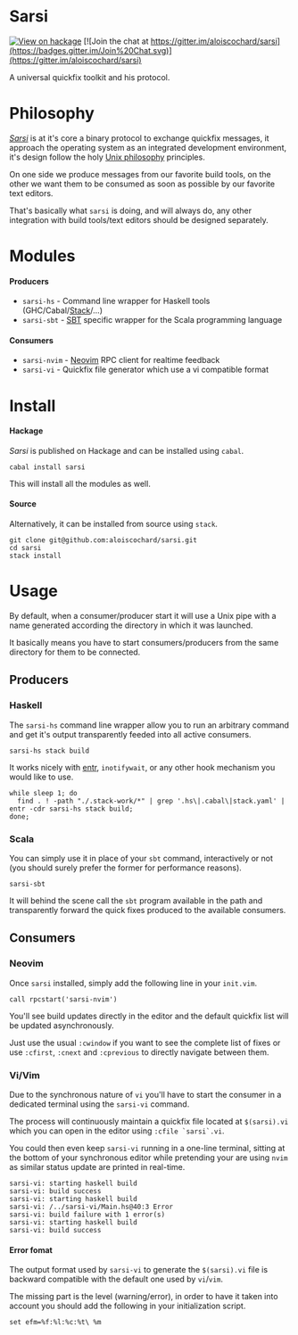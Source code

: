 Sarsi
=====

[![View on hackage](https://img.shields.io/hackage/v/sarsi.svg)](http://hackage.haskell.org/package/sarsi)
[![Join the chat at https://gitter.im/aloiscochard/sarsi](https://badges.gitter.im/Join%20Chat.svg)](https://gitter.im/aloiscochard/sarsi)

A universal quickfix toolkit and his protocol.

# Philosophy

*[Sarsi](https://en.wiktionary.org/wiki/sarcio#Latin)* is at it's core a binary protocol to exchange quickfix messages, it approach the operating system as an integrated development environment, it's design follow the holy [Unix philosophy](https://en.wikipedia.org/wiki/Unix_philosophy) principles.

On one side we produce messages from our favorite build tools, on the other we want them to be consumed as soon as possible by our favorite text editors.

That's basically what `sarsi` is doing, and will always do, any other integration with  build tools/text editors should be designed separately.

# Modules

#### Producers

 - `sarsi-hs` - Command line wrapper for Haskell tools (GHC/Cabal/[Stack](http://haskellstack.org/)/...)
 - `sarsi-sbt` - [SBT](http://www.scala-sbt.org/) specific wrapper for the Scala programming language

#### Consumers

 - `sarsi-nvim` - [Neovim](https://neovim.io/) RPC client for realtime feedback
 - `sarsi-vi` - Quickfix file generator which use a vi compatible format

# Install

#### Hackage

*Sarsi* is published on Hackage and can be installed using `cabal`.

	cabal install sarsi

This will install all the modules as well.

#### Source

Alternatively, it can be installed from source using `stack`.
	
	git clone git@github.com:aloiscochard/sarsi.git
	cd sarsi
	stack install

# Usage

By default, when a consumer/producer start it will use a Unix pipe with a name generated according the directory in which it was launched.

It basically means you have to start consumers/producers from the same directory for them to be connected.

## Producers

### Haskell

The `sarsi-hs` command line wrapper allow you to run an arbitrary command and get it's output transparently feeded into all active consumers.

	sarsi-hs stack build

It works nicely with [entr](http://entrproject.org/), `inotifywait`, or any other hook mechanism you would like to use.

```
while sleep 1; do 
  find . ! -path "./.stack-work/*" | grep '.hs\|.cabal\|stack.yaml' | entr -cdr sarsi-hs stack build; 
done;
```

### Scala

You can simply use it in place of your `sbt` command, interactively or not (you should surely prefer the former for performance reasons).

	sarsi-sbt

It will behind the scene call the `sbt` program available in the path and transparently forward the quick fixes produced to the available consumers.

## Consumers


### Neovim

Once `sarsi` installed, simply add the following line in your `init.vim`.

	call rpcstart('sarsi-nvim') 

You'll see build updates directly in the editor and the default quickfix list will be updated asynchronously.

Just use the usual `:cwindow` if you want to see the complete list of fixes or use `:cfirst`, `:cnext` and `:cprevious` to directly navigate between them.

### Vi/Vim

Due to the synchronous nature of `vi` you'll have to start the consumer in a dedicated terminal using the `sarsi-vi` command.

The process will continuously maintain a quickfix file located at `$(sarsi).vi` which you can open in the editor using ```:cfile `sarsi`.vi```.

You could then even keep `sarsi-vi` running in a one-line terminal, sitting at the bottom of your synchronous editor while pretending your are using `nvim` as similar status update are printed in real-time.

```
sarsi-vi: starting haskell build
sarsi-vi: build success
sarsi-vi: starting haskell build
sarsi-vi: /../sarsi-vi/Main.hs@40:3 Error
sarsi-vi: build failure with 1 error(s)
sarsi-vi: starting haskell build
sarsi-vi: build success
```

#### Error fomat

The output format used by `sarsi-vi` to generate the  `$(sarsi).vi` file is backward compatible with the default one used by `vi`/`vim`.

The missing part is the level (warning/error), in order to have it taken into account you should add the following in your initialization script.

`set efm=%f:%l:%c:%t\ %m`
